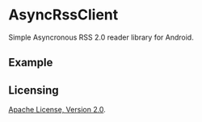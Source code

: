 AsyncRssClient
======

Simple Asyncronous RSS 2.0 reader library for Android.

Example
---------

Licensing
---------

[Apache License, Version 2.0](http://www.apache.org/licenses/LICENSE-2.0.html).
